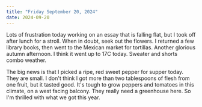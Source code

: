 ```yaml
---
title: "Friday September 20, 2024"
date: 2024-09-20
---
```


Lots of frustration today working on an essay that is falling flat, but I took off after lunch for a stroll.  When in doubt, seek out the flowers.  I returned a few library books, then went to the Mexican market for tortillas.  Another glorious autumn afternoon.  I think it went up to 17C today.  Sweater and shorts combo weather.

The big news is that I picked a ripe, red sweet pepper for supper today.  They are small. I don't think I got more than two tablespoons of flesh from one fruit, but it tasted good.  It's tough to grow peppers and tomatoes in this climate, on a west facing balcony.  They really need a greenhouse here.  So I'm thrilled with what we got this year.